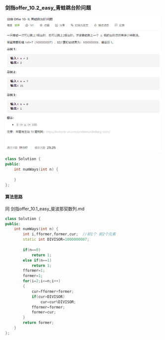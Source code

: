 ### 剑指offer_10.2_easy_青蛙跳台阶问题

![image-20210331164033142](剑指offer_10.2_easy_青蛙跳台阶问题.assets/image-20210331164033142.png)

```c++
class Solution {
public:
    int numWays(int n) {

    }
};
```

#### 算法思路

同 剑指offer_10.1_easy_斐波那契数列.md

```c++
class Solution {
public:
    int numWays(int n) {
        int i,fformer,former,cur;  //前1个 前2个元素
        static int DIVISOR=1000000007;
        
        if(n==0)
            return 1;
        else if(n==1)
            return 1;
        fformer=1;
        former=1;
        for(i=2;i<=n;i++)
        {
            cur=fformer+former;
            if(cur>DIVISOR)
                cur=cur%DIVISOR;
            fformer=former;
            former=cur;
        }
        return former;
    }
};
```

